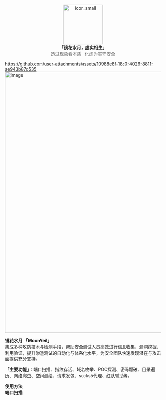 

<p align="center">
  <img width="128" height="128" alt="icon_small" src="https://github.com/user-attachments/assets/be614111-8a7d-427c-8ff9-461d02a61342" /><br>
  <strong>「镜花水月，虚实相生」</strong><br>
  <span style="font-size:14px; color:#666;">透过现象看本质 · 化虚为实守安全</span>
</p>

https://github.com/user-attachments/assets/10988e8f-18c0-4026-8811-ae943b87d535 <br>
<img width="1433" height="845" alt="image" src="https://github.com/user-attachments/assets/3ab61136-b400-4e95-838e-a611a44066b2" />



<strong>镜花水月 「MoonVeil」</strong><br>
集成多种攻防技术与检测手段，帮助安全测试人员高效进行信息收集、漏洞挖掘、利用验证，提升渗透测试的自动化与体系化水平，为安全团队快速发现潜在与攻击面提供充分支持。

<strong>「主要功能」</strong>：端口扫描、指纹存活、域名枚举、POC探测、密码爆破、目录遍历、网络爬虫、空间测绘、请求发包、socks5代理、红队辅助等。

<strong>使用方法</strong><br>
<strong>端口扫描</strong><br>




